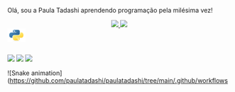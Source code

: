 Olá, sou a Paula Tadashi aprendendo programação pela milésima vez!

<div align="center">
  <a href="https://github.com/paulatadashi">
  <img height="180em" src="https://github-readme-stats.vercel.app/api?username=paulatadashi&show_icons=true&theme=dracula&include_all_commits=true&count_private=true"/>
  <img height="180em" src="https://github-readme-stats.vercel.app/api/top-langs/?username=paulatadashi&layout=compact&langs_count=7&theme=dracula"/>
</div>
<img align="center" alt="Rafa-Python" height="30" width="40" src="https://raw.githubusercontent.com/devicons/devicon/master/icons/python/python-original.svg">
  
   ##
 
<div> 
 
  <a href="https://instagram.com/paulatadashi" target="_blank"><img src="https://img.shields.io/badge/-Instagram-%23E4405F?style=for-the-badge&logo=instagram&logoColor=white" target="_blank"></a>
 	<a href="https://www.twitch.tv/paulatadashi" target="_blank"><img src="https://img.shields.io/badge/Twitch-9146FF?style=for-the-badge&logo=twitch&logoColor=white" target="_blank"></a>
  <a href="https://www.linkedin.com/in/paula-lopes/" target="_blank"><img src="https://img.shields.io/badge/-LinkedIn-%230077B5?style=for-the-badge&logo=linkedin&logoColor=white" target="_blank"></a> 
 
   ![Snake animation](https://github.com/paulatadashi/paulatadashi/tree/main/.github/workflows
 
</div>

